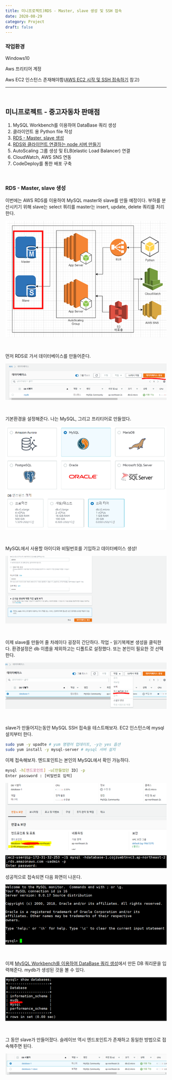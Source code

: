 ```yaml
---
title: 미니프로젝트)RDS - Master, slave 생성 및 SSH 접속
date: 2020-08-29
category: Project
draft: false
---
```


### 작업환경

Windows10

Aws 프리티어 계정

Aws EC2 인스턴스 존재해야함([AWS EC2 시작 및 SSH 접속하기](https://jeonghoon.netlify.app/AWS/Aws/markdown/) 참고)

---

<br/>



## 미니프로젝트 - 중고자동차 판매점

1. MySQL Workbench를 이용하여 DataBase 쿼리 생성
2. 클라이언트 용 Python file 작성
3. [RDS - Master, slave 생성](https://jeonghoon.netlify.app/AWS/aws_rds/)
4. [RDS와 클라이언트 연결하는 node 서버 만들기](https://jeonghoon.netlify.app/node/node_http_methods/)
5. AutoScaling 그룹 생성 및 ELB(elastic Load Balancer) 연결
6. CloudWatch, AWS SNS 연동
7. CodeDeploy를 통한 배포 구축

<br/>

### RDS - Master, slave 생성

이번에는 AWS RDS를 이용하여 MySQL master와 slave를 만들 예정이다. 부하를 분산시키기 위해 slave는 select 쿼리를 master는 insert, update, delete 쿼리를 처리한다.

![image-20200903235729388](aws_rds.assets/image-20200903235729388.png)

<br/>

먼저 RDS로 가서 데이터베이스를 만들어준다.

![image-20200904001914398](aws_rds.assets/image-20200904001914398.png)

<br/>

기본환경을 설정해준다. 나는 MySQL, 그리고 프리티어로 만들었다.

![image-20200904002048473](aws_rds.assets/image-20200904002048473.png)

<br/>

MySQL에서 사용할 아이디와 비밀번호를 기입하고 데이터베이스 생성!

![image-20200904002118805](aws_rds.assets/image-20200904002118805.png)

<br/>

이제 slave를 만들어 줄 차례이다 굉장히 간단하다. 작업 - 읽기복제본 생성을 클릭한다. 환경설정은 db 이름을 제외하고는 디폴트로 설정했다.  또는 본인이 필요한 것 선택한다.

![image-20200904003106112](aws_rds.assets/image-20200904003106112.png)

<br/>

slave가 만들어지는동안 MySQL SSH 접속을 테스트해보자. EC2 인스턴스에 mysql 설치부터 한다.

```sh
sudo yum -y upadte # yum 명령어 업데이트, -y는 yes 옵션
sudo yum install -y mysql-server # mysql 서버 설치
```

이제 접속해보자. 엔드포인트는 본인의 MySQL에서 확인 가능하다.

```sh
mysql -h[엔드포인트] -u[만들었던 ID] -p
Enter password : [비밀번호 입력]
```

![image-20200904004136432](aws_rds.assets/image-20200904004136432.png)

![image-20200904004433789](aws_rds.assets/image-20200904004433789.png)

성공적으로 접속되면 다음 화면이 나온다.

![image-20200904004457811](aws_rds.assets/image-20200904004457811.png)

<br/>

이제 [MySQL Workbench를 이용하여 DataBase 쿼리 생성]()에서 만든 DB 쿼리문을 입력해준다. mydb가 생성된 것을 볼 수 있다.

![image-20200904010654571](aws_rds.assets/image-20200904010654571.png)

<br/>

그 동안 slave가 만들어졌다. 슬레이브 역시 엔드포인트가 존재하고 동일한 방법으로 접속해주면 된다.

![image-20200904004641964](aws_rds.assets/image-20200904004641964.png)

